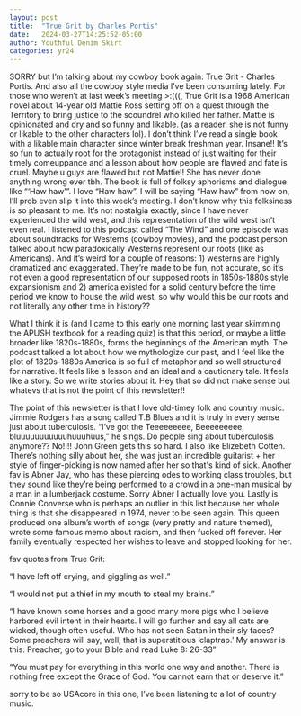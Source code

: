 ```yaml
---
layout: post
title:  "True Grit by Charles Portis"
date:   2024-03-27T14:25:52-05:00
author: Youthful Denim Skirt
categories: yr24
---
```


SORRY but I’m talking about my cowboy book again: True Grit - Charles Portis. And also all the cowboy style media I’ve been consuming lately. For those who weren’t at last week’s meeting >:(((, True Grit is a 1968 American novel about 14-year old Mattie Ross setting off on a quest through the Territory to bring justice to the scoundrel who killed her father. Mattie is opinionated and dry and so funny and likable. (as a reader. she is not funny or likable to the other characters lol). I don’t think I’ve read a single book with a likable main character since winter break freshman year. Insane!! It’s so fun to actually root for the protagonist instead of just waiting for their timely comeuppance and a lesson about how people are flawed and fate is cruel. Maybe u guys are flawed but not Mattie!! She has never done anything wrong ever tbh. 
The book is full of folksy aphorisms and dialogue like “‘Haw haw’”. I love “Haw haw”. I will be saying “Haw haw” from now on, I’ll prob even slip it into this week’s meeting. I don’t know why this folksiness is so pleasant to me. It’s not nostalgia exactly, since I have never experienced the wild west, and this representation of the wild west isn’t even real. I listened to this podcast called “The Wind” and one episode was about soundtracks for Westerns (cowboy movies), and the podcast person talked about how paradoxically Westerns represent our roots (like as Americans). And it’s weird for a couple of reasons: 1) westerns are highly dramatized and exaggerated. They’re made to be fun, not accurate, so it’s not even a good representation of our supposed roots in 1850s-1880s style expansionism and 2) america existed for a solid century before the time period we know to house the wild west, so why would this be our roots and not literally any other time in history?? 

What I think it is (and I came to this early one morning last year skimming the APUSH textbook for a reading quiz) is that this period, or maybe a little broader like 1820s-1880s, forms the beginnings of the American myth. The podcast talked a lot about how we mythologize our past, and I feel like the plot of 1820s-1880s America is so full of metaphor and so well structured for narrative. It feels like a lesson and an ideal and a cautionary tale. It feels like a story. So we write stories about it. Hey that so did not make sense but whatevs that is not the point of this newsletter!!

The point of this newsletter is that I love old-timey folk and country music. Jimmie Rodgers has a song called T.B Blues and it is truly in every sense just about tuberculosis. “I’ve got the Teeeeeeeee, Beeeeeeeee, bluuuuuuuuuuuhuuuhuus,” he sings. Do people sing about tuberculosis anymore?? No!!!! John Green gets this so hard. I also like Elizebeth Cotten. There’s nothing silly about her, she was just an incredible guitarist + her style of finger-picking is now named after her so that's kind of sick. Another fav is Abner Jay, who has these piercing odes to working class troubles, but they sound like they’re being performed to a crowd in a one-man musical by a man in a lumberjack costume. Sorry Abner I actually love you. Lastly is Connie Converse who is perhaps an outlier in this list because her whole thing is that she disappeared in 1974, never to be seen again. This queen produced one album’s worth of songs (very pretty and nature themed), wrote some famous memo about racism, and then fucked off forever. Her family eventually respected her wishes to leave and stopped looking for her. 

fav quotes from True Grit:

“I have left off crying, and giggling as well.”

“I would not put a thief in my mouth to steal my brains.”

“I have known some horses and a good many more pigs who I believe harbored evil intent in their hearts. I will go further and say all cats are wicked, though often useful. Who has not seen Satan in their sly faces? Some preachers will say, well, that is superstitious ‘claptrap.’ My answer is this: Preacher, go to your Bible and read Luke 8: 26-33”

“You must pay for everything in this world one way and another. There is nothing free except the Grace of God. You cannot earn that or deserve it.”

sorry to be so USAcore in this one, I’ve been listening to a lot of country music.
